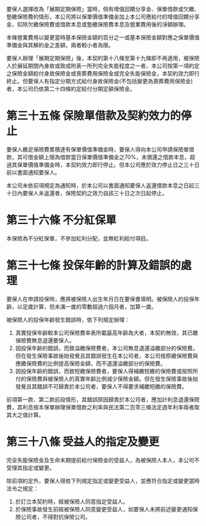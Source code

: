 要保人選擇改為「展期定期保險」當時，倘有增值回饋分享金、保單借款或欠繳、墊繳保險費的情形，本公司將以保單價值準備金加上本公司應給付的增值回饋分享金，扣除欠繳保險費或借款本息或墊繳保險費本息及營業費用後的淨額辦理。

本條營業費用以變更當時基本保險金額的百分之一或基本保險金額對應之保單價值準備金與其解約金之差額，兩者較小者為限。

要保人辦理「展期定期保險」後，本契約第十八條至第十九條即不再適用，被保險人於展延期間內身故或致成附表一所列完全失能程度之一者，本公司按第一項約定之保險金額給付身故保險金或喪葬費用保險金或完全失能保險金，本契約效力即行終止。但要保人有指定分期方式給付身故保險金(不包括變更為喪葬費用保險金)者，本公司仍依第二十四條約定給付分期定額保險金。

# 第三十五條 保險單借款及契約效力的停止

要保人繳足保險費累積達有保單價值準備金時，要保人得向本公司申請保險單借款，其可借金額上限為借款當日保單價值準備金之70%，未償還之借款本息，超過其保單價值準備金時，本契約效力即行停止。但本公司應於效力停止日之三十日前以書面通知要保人。

本公司未依前項規定為通知時，於本公司以書面通知要保人返還借款本息之日起三十日內要保人未返還者，保險契約之效力自該三十日之次日起停止。

# 第三十六條 不分紅保單

本保險為不分紅保單，不參加紅利分配，並無紅利給付項目。

# 第三十七條 投保年齡的計算及錯誤的處理

要保人在申請投保時，應將被保險人出生年月日在要保書填明。被保險人的投保年齡，以足歲計算，但未滿一歲的零數超過六個月者，加算一歲。

被保險人的投保年齡發生錯誤時，依下列規定辦理：

1. 真實投保年齡較本公司保險費率表所載最高年齡為大者，本契約無效，其已繳保險費無息退還要保人。
2. 因投保年齡的錯誤，而致溢繳保險費者，本公司無息退還溢繳部分的保險費。但在發生保險事故後始發覺且其錯誤發生在本公司者，本公司按原繳保險費與應繳保險費的比例提高保險金額，而不退還溢繳部分的保險費。
3. 因投保年齡的錯誤，而致短繳保險費者，要保人得補繳短繳的保險費或按照所付的保險費與被保險人的真實年齡比例減少保險金額。但在發生保險事故後始發覺且其錯誤不可歸責於本公司者，要保人不得要求補繳短繳的保險費。

前項第一款、第二款前段情形，其錯誤原因歸責於本公司者，應加計利息退還保險費，其利息按本保單辦理保單借款之利率與民法第二百零三條法定週年利率兩者取其大之值計算。

# 第三十八條 受益人的指定及變更

完全失能保險金及生命末期提前給付保險金的受益人，為被保險人本人，本公司不受理其指定或變更。

除前項約定外，要保人得依下列規定指定或變更受益人，並應符合指定或變更當時法令之規定：

1. 於訂立本契約時，經被保險人同意指定受益人。
2. 於保險事故發生前經被保險人同意變更受益人，如要保人未將前述變更通知保險公司者，不得對抗保險公司。